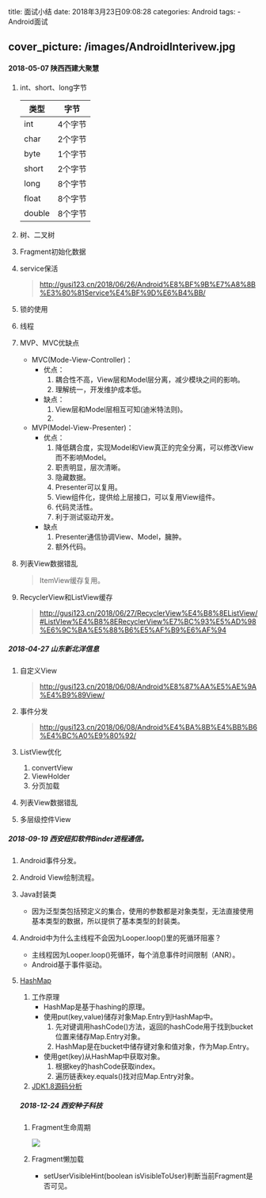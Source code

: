 title:  面试小结
date: 2018年3月23日09:08:28
categories: Android
tags: 
	 - Android面试

cover_picture: /images/AndroidInterivew.jpg
---



#### 2018-05-07   陕西西建大聚慧

1. int、short、long字节

   | 类型   | 字节    |
   | ------ | ------- |
   | int    | 4个字节 |
   | char   | 2个字节 |
   | byte   | 1个字节 |
   | short  | 2个字节 |
   | long   | 8个字节 |
   | float  | 8个字节 |
   | double | 8个字节 |

2. 树、二叉树

3. Fragment初始化数据

4. service保活

   > http://gusi123.cn/2018/06/26/Android%E8%BF%9B%E7%A8%8B%E3%80%81Service%E4%BF%9D%E6%B4%BB/

5. 锁的使用

6. 线程

7. MVP、MVC优缺点

   - MVC(Mode-View-Controller)：
     - 优点：
       1. 耦合性不高，View层和Model层分离，减少模块之间的影响。
       2. 理解统一，开发维护成本低。
     - 缺点：
       1. View层和Model层相互可知(迪米特法则)。
       2. ​
   - MVP(Model-View-Presenter)：
     - 优点：
       1. 降低耦合度，实现Model和View真正的完全分离，可以修改View而不影响Model。
       2. 职责明显，层次清晰。
       3. 隐藏数据。
       4. Presenter可以复用。
       5. View组件化，提供给上层接口，可以复用View组件。
       6. 代码灵活性。
       7. 利于测试驱动开发。
     - 缺点
       1. Presenter通信协调View、Model，臃肿。
       2. 额外代码。

8. 列表View数据错乱

   > ItemView缓存复用。

9. RecyclerView和ListView缓存
   > http://gusi123.cn/2018/06/27/RecyclerView%E4%B8%8EListView/#ListVIew%E4%B8%8ERecyclerView%E7%BC%93%E5%AD%98%E6%9C%BA%E5%88%B6%E5%AF%B9%E6%AF%94


##### 2018-04-27   山东新北洋信息


1. 自定义View

   > http://gusi123.cn/2018/06/08/Android%E8%87%AA%E5%AE%9A%E4%B9%89View/

2. 事件分发

   > http://gusi123.cn/2018/06/08/Android%E4%BA%8B%E4%BB%B6%E4%BC%A0%E9%80%92/

3. ListView优化

   1. convertView
   2. ViewHolder
   3. 分页加载

4. 列表View数据错乱

5. 多层级控件View

##### 2018-09-19  西安纽扣软件Binder进程通信。

1. Android事件分发。

2. Android View绘制流程。

3. Java封装类
   - 因为泛型类包括预定义的集合，使用的参数都是对象类型，无法直接使用基本类型的数据，所以提供了基本类型的封装类。

4. Android中为什么主线程不会因为Looper.loop()里的死循环阻塞？
   - 主线程因为Looper.loop()死循环，每个消息事件时间限制（ANR）。
   - Android基于事件驱动。

5. [HashMap](https://blog.csdn.net/VampireKalus/article/details/79798372) 

   1. 工作原理
      - HashMap是基于hashing的原理。
      - 使用put(key,value)储存对象Map.Entry到HashMap中。
         1. 先对键调用hashCode()方法，返回的hashCode用于找到bucket位置来储存Map.Entry对象。
         2. HashMap是在bucket中储存键对象和值对象，作为Map.Entry。
      - 使用get(key)从HashMap中获取对象。
         1. 根据key的hashCode获取index。
         2. 遍历链表key.equals()找对应Map.Entry对象。
   2. [JDK1.8源码分析](https://blog.csdn.net/brycegao321/article/details/52527236) 

   ##### 2018-12-24  西安种子科技

   1. Fragment生命周期

      ![](https://upload-images.jianshu.io/upload_images/2088926-c4e0c600af1b92e1.png?imageMogr2/auto-orient/strip%7CimageView2/2/w/1240)

   2. Fragment懒加载

      - setUserVisibleHint(boolean isVisibleToUser)判断当前Fragment是否可见。